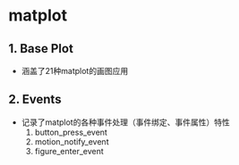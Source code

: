 # matplot

## 1. Base Plot
- 涵盖了21种matplot的画图应用

## 2. Events
- 记录了matplot的各种事件处理（事件绑定、事件属性）特性
  1. button_press_event
  2. motion_notify_event
  3. figure_enter_event
